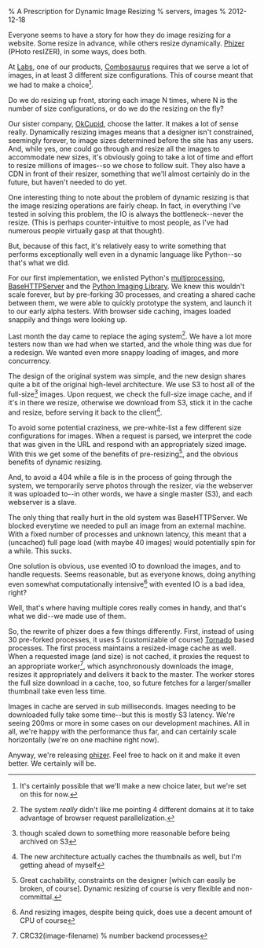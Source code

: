 % A Prescription for Dynamic Image Resizing
% servers, images
% 2012-12-18


Everyone seems to have a story for how they do image resizing for a website.
Some resize in advance, while others resize dynamically. [Phizer][1] (PHoto
resIZER), in some ways, does both.

At [Labs][2], one of our products, [Combosaurus][3] requires that we serve a
lot of images, in at least 3 different size configurations. This of course
meant that we had to make a choice[^1].

Do we do resizing up front, storing each image N times, where N is the number
of size configurations, or do we do the resizing on the fly?

Our sister company, [OkCupid][5], choose the latter. It makes a lot of sense
really. Dynamically resizing images means that a designer isn't constrained,
seemingly forever, to image sizes determined before the site has any users.
And, while yes, one could go through and resize all the images to accommodate
new sizes, it's obviously going to take a lot of time and effort to resize
millions of images--so we chose to follow suit. They also have a CDN in front
of their resizer, something that we'll almost certainly do in the future, but
haven't needed to do yet.

One interesting thing to note about the problem of dynamic resizing is that
the image resizing operations are fairly cheap. In fact, in everything I've
tested in solving this problem, the IO is always the bottleneck--never the
resize. (This is perhaps counter-intuitive to most people, as I've had
numerous people virtually gasp at that thought).

But, because of this fact, it's relatively easy to write something that
performs exceptionally well even in a dynamic language like Python--so that's
what we did.

For our first implementation, we enlisted Python's [multiprocessing][6],
[BaseHTTPServer][7] and the [Python Imaging Library][8]. We knew this wouldn't
scale forever, but by pre-forking 30 processes, and creating a shared cache
between them, we were able to quickly prototype the system, and launch it to
our early alpha testers. With browser side caching, images loaded snappily and
things were looking up.

Last month the day came to replace the aging system[^2]. We have a lot
more testers now than we had when we started, and the whole thing was due for
a redesign. We wanted even more snappy loading of images, and more
concurrency.

The design of the original system was simple, and the new design shares quite
a bit of the original high-level architecture. We use S3 to host all of the
full-size[^3] images. Upon request, we check the full-size image cache,
and if it's in there we resize, otherwise we download from S3, stick it in the
cache and resize, before serving it back to the client[^4].

To avoid some potential craziness, we pre-white-list a few different size
configurations for images. When a request is parsed, we interpret the code
that was given in the URL and respond with an appropriately sized image. With
this we get some of the benefits of pre-resizing[^5], and the obvious
benefits of dynamic resizing.

And, to avoid a 404 while a file is in the process of going through the
system, we temporarily serve photos through the resizer, via the webserver it
was uploaded to--in other words, we have a single master (S3), and each
webserver is a slave.

The only thing that really hurt in the old system was BaseHTTPServer. We
blocked everytime we needed to pull an image from an external machine. With a
fixed number of processes and unknown latency, this meant that a (uncached)
full page load (with maybe 40 images) would potentially spin for a while. This
sucks.

One solution is obvious, use evented IO to download the images, and to handle
requests. Seems reasonable, but as everyone knows, doing anything even
somewhat computationally intensive[^6] with evented IO is a bad idea,
right?

Well, that's where having multiple cores really comes in handy, and that's
what we did--we made use of them.

So, the rewrite of phizer does a few things differently. First, instead of
using 30 pre-forked processes, it uses 5 (customizable of course)
[Tornado][14] based processes. The first process maintains a resized-image
cache as well. When a requested image (and size) is not cached, it proxies the
request to an appropriate worker[^7], which asynchronously downloads the
image, resizes it appropriately and delivers it back to the master. The worker
stores the full size download in a cache, too, so future fetches for a
larger/smaller thumbnail take even less time.

Images in cache are served in sub milliseconds. Images needing to be
downloaded fully take some time--but this is mostly S3 latency. We're seeing
200ms or more in some cases on our development machines. All in all, we're
happy with the performance thus far, and can certainly scale horizontally
(we're on one machine right now).

Anyway, we're releasing [phizer][1]. Feel free to hack on it and make it even
better. We certainly will be.

  [^1]: It's certainly possible that we'll make a new choice later, but we're set on this for now.

  [^2]: The system _really_ didn't like me pointing 4 different domains at it to take advantage of browser request parallelization.

  [^3]: though scaled down to something more reasonable before being archived on S3

  [^4]: The new architecture actually caches the thumbnails as well, but I'm getting ahead of myself

  [^5]: Great cachability, constraints on the designer [which can easily be broken, of course]. Dynamic resizing of course is very flexible and non-committal.

  [^6]: And resizing images, despite being quick, does use a decent amount of CPU of course

  [^7]: CRC32(image-filename) % number backend processes

   [1]: https://github.com/apgwoz/phizer

   [2]: http://www.okcupidlabs.com/#ny

   [3]: http://combosaurus.com

   [4]: #note-maybe-not-the-last

   [5]: http://www.okcupid.com

   [6]: http://docs.python.org/2/library/multiprocessing.html

   [7]: http://docs.python.org/2/library/basehttpserver.html

   [8]: http://www.pythonware.com/products/pil/

   [9]: #note-parallelization

   [10]: #note-resize

   [11]: #note-caching

   [12]: #note-benefits

   [13]: #note-event-driven-cpu

   [14]: http://tornadoweb.org

   [15]: #note-balance


